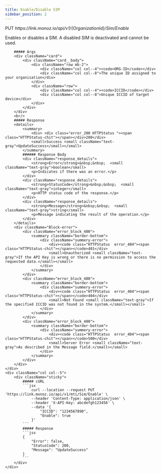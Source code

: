 ```yaml
---
title: Enable/Disable SIM
sidebar_position: 2
---
```


<div className="row">
    <div className="col col--7">
        <p className="Get-link"><span className="get">PUT</span> <em>https://link.monoz.io/api/v1/{OrganizationId}/Sim/Enable</em></p>
        Enables or disables a SIM. A disabled SIM is deactivated and cannot be used.

        ##### Args
        <div className="card">
            <div className="card__body">
                <div className="row mb-2">
                    <div className="col col--4"><code>ORG-ID</code></div>
                    <div className="col col--8">The unique ID assigned to your organisation</div>
                </div>
                <div className="row">
                    <div className="col col--4"><code>ICCID</code></div>
                    <div className="col col--8">Unique ICCID of target device</div>
                </div>
            </div>
        </div>
        <br/>
        ##### Response
        <details>
            <summary>
                <div> <div class="error_200 HTTPStatus "><span class="HTTPStatus-chit"></span></div>200</div>
                <small>Success <small className="text-gray">UpdateSuccess</small></small>
            </summary>
            ###### Response Body
            <div className="response_details">
                <strong>Error</strong>&nbsp;&nbsp;  <small className="text-gray">boolean</small>
                <p>Indicates if there was an error.</p>
            </div>
            <div className="response_details">
                <strong>StatusCode</strong>&nbsp;&nbsp;  <small className="text-gray">integer</small>
                <p>HTTP status code of the response.</p>
            </div>
            <div className="response_details">
                <strong>Message</strong>&nbsp;&nbsp;  <small className="text-gray">string</small>
                <p>Message indicating the result of the operation.</p>
            </div>
        </details>
        <div className="Block-error">
            <div className="error_block_400">
                <summary className="border-bottom">
                    <div className="summery-error">
                        <div><code class="HTTPStatus  error_404"><span class="HTTPStatus-chit"></span></code>401</div>
                        <small>Unauthorized <small className="text-gray">If the API Key is wrong or there is no permission to access the requested data.</small></small>
                    </div>
                </summary>
            </div>
            <div className="error_block_400">
                <summary className="border-bottom">
                    <div className="summery-error">
                        <div><code class="HTTPStatus  error_404"><span class="HTTPStatus-chit"></span></code>404</div>
                        <small>Not Found <small className="text-gray">If the specified ICCID was not found in the system.</small></small>
                    </div>
                </summary>
            </div>
            <div className="error_block_400">
                <summary className="border-bottom">
                    <div className="summery-error">
                        <div><code class="HTTPStatus  error_404"><span class="HTTPStatus-chit"></span></code>500</div>
                        <small>Server Error <small className="text-gray">As described in the Message field.</small></small>
                    </div>
                </summary>
            </div>
        </div>
    </div>
    <div className="col col--5">
        <div className="sticky">
            ##### cURL
            ```jsx
                curl --location --request PUT 'https://link.monoz.io/api/v1/mti/Sim/Enable' \
                --header 'Content-Type: application/json' \
                --header 'X-API-Key: abcdefgh123456' \
                --data '{
                    "ICCID": "1234567890",
                    "Enable": true
                }'
            ```
            ##### Response
            ```jsx
            {
                "Error": false,
                "StatusCode": 200,
                "Message": "UpdateSuccess"
            }
            ```
        </div>
    </div>
</div>
